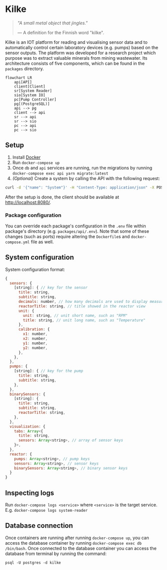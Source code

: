# Kilke

> _"A small metal object that jingles."_
>
> — A definition for the Finnish word "kilke".

Kilke is an IOT platform for reading and visualising sensor data and to automatically control certain laboratory devices (e.g. pumps) based on the sensor outputs. The platform was developed for a research project which purpose was to extract valuable minerals from mining wastewater. Its architecture consists of five components, which can be found in the `packages` directory.

```mermaid
flowchart LR
    api[API]
    client[Client]
    sr[System Reader]
    sio[System IO]
    pc[Pump Controller]
    pg[(PostgreSQL)]
    api --> pg
    client --> api
    sr --> api
    sr --> sio
    pc --> api
    pc --> sio
```

## Setup

1. Install [Docker](https://www.docker.com/)
2. Run `docker-compose up`
3. Once `db` and `api` services are running, run the migrations by running `docker-compose exec api yarn migrate:latest`
4. _(Optional)_ Create a system by calling the API with the following request:

```bash
curl -d '{"name": "System"}' -H "Content-Type: application/json" -X POST http://localhost:5000/api/v1/systems
```

After the setup is done, the client should be available at <http://localhost:8080/>.

### Package configuration

You can override each package's configuration in the `.env` file within package's directory (e.g. `packages/api/.env`). Note that some of these changes (such as ports) require altering the `Dockerfile`s and `docker-compose.yml` file as well.

## System configuration

System configuration format:

```javascript
{
  sensors: {
    [string]: { // key for the sensor
      title: string,
      subtitle: string,
      decimals: number, // how many decimals are used to display measurements
      reactorTitle: string, // title showed in the reactor view
      unit: {
        unit: string, // unit short name, such as "RPM"
        title: string, // unit long name, such as "Temperature"
      },
      calibration: {
        x1: number,
        x2: number,
        y1: number,
        y2: number,
      },
    },
  },
  pumps: {
    [string]: { // key for the pump
      title: string,
      subtitle: string,
    },
  },
  binarySensors: {
    [string]: {
      title: string,
      subtitle: string,
      reactorTitle: string,
    },
  },
  visualization: {
    tabs: Array<{
      title: string,
      sensors: Array<string>, // array of sensor keys
    }>,
  },
  reactor: {
    pumps: Array<string>, // pump keys
    sensors: Array<string>, // sensor keys
    binarySensors: Array<string>, // binary sensor keys
  }
}
```

## Inspecting logs

Run `docker-compose logs <service>` where `<service>` is the target service. E.g. `docker-compose logs system-reader`

## Database connection

Once containers are running after running `docker-compose up`, you can access the database container by running `docker-compose exec db /bin/bash`. Once connected to the database container you can access the database from terminal by running the command:

```
psql -U postgres -d kilke
```
